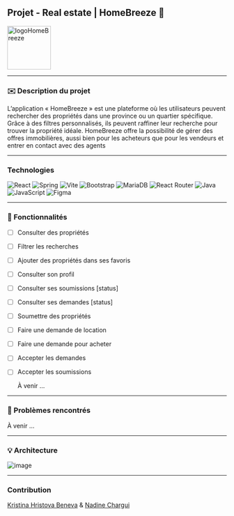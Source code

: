 ## Projet - Real estate | HomeBreeze :house_with_garden:

<img src=https://github.com/user-attachments/assets/eafa3911-4fe1-4fe1-a344-2a3e2e5e667f alt="logoHomeBreeze" style="width: 100px; height: 100px;" >


---
###  :envelope: Description du projet

L’application « HomeBreeze » est une plateforme où les utilisateurs peuvent rechercher des propriétés dans une province ou un quartier spécifique.
Grâce à des filtres personnalisés, ils peuvent raffiner leur recherche pour trouver la propriété idéale.
HomeBreeze offre la possibilité de gérer des offres immobilières, aussi bien pour les acheteurs que pour les vendeurs et entrer en contact avec des agents

---
### Technologies 
![React](https://img.shields.io/badge/react-%2320232a.svg?style=for-the-badge&logo=react&logoColor=%2361DAFB)
![Spring](https://img.shields.io/badge/spring-%236DB33F.svg?style=for-the-badge&logo=spring&logoColor=white)
![Vite](https://img.shields.io/badge/vite-%23646CFF.svg?style=for-the-badge&logo=vite&logoColor=white)
![Bootstrap](https://img.shields.io/badge/bootstrap-%238511FA.svg?style=for-the-badge&logo=bootstrap&logoColor=white)
![MariaDB](https://img.shields.io/badge/MariaDB-003545?style=for-the-badge&logo=mariadb&logoColor=white)
![React Router](https://img.shields.io/badge/React_Router-CA4245?style=for-the-badge&logo=react-router&logoColor=white)
![Java](https://img.shields.io/badge/java-%23ED8B00.svg?style=for-the-badge&logo=openjdk&logoColor=white)
![JavaScript](https://img.shields.io/badge/javascript-%23323330.svg?style=for-the-badge&logo=javascript&logoColor=%23F7DF1E)
![Figma](https://img.shields.io/badge/figma-%23F24E1E.svg?style=for-the-badge&logo=figma&logoColor=white)


---
### :sparkler: Fonctionnalités

- [ ] Consulter des propriétés
- [ ] Filtrer les recherches
- [ ] Ajouter des propriétés dans ses favoris
- [ ] Consulter son profil
- [ ] Consulter ses soumissions [status]
- [ ] Consulter ses demandes [status]
- [ ] Soumettre des propriétés
- [ ] Faire une demande de location
- [ ] Faire une demande pour acheter
- [ ] Accepter les demandes
- [ ] Accepter les soumissions
      
   À venir ...
---

### :dart: Problèmes rencontrés

  À venir ...
  
---
### :bulb: Architecture

![image](https://github.com/user-attachments/assets/6f672107-270a-46a9-96d0-e79003c30ac2)

---
### Contribution
[Kristina Hristova Beneva](https://github.com/kbeneva) & [Nadine Chargui](https://github.com/Nchargui) 




